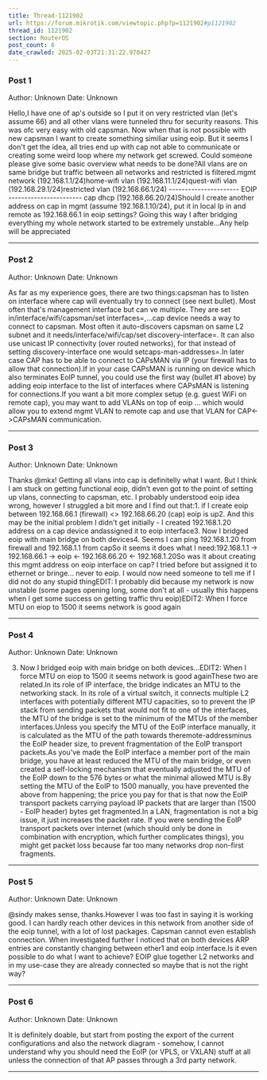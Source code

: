 ```yaml
---
title: Thread-1121902
url: https://forum.mikrotik.com/viewtopic.php?p=1121902#p1121902
thread_id: 1121902
section: RouterOS
post_count: 6
date_crawled: 2025-02-03T21:31:22.970427
---
```


### Post 1
Author: Unknown
Date: Unknown

Hello,I have one of ap's outside so I put it on very restricted vlan (let's assume 66) and all other vlans were tunneled thru for security reasons. This was ofc very easy with old capsman. Now when that is not possible with new capsman I want to create something similiar using eoip. But it seems I don't get the idea, all tries end up with cap not able to communicate or creating some weird loop where my network get screwed. Could someone please give some basic overview what needs to be done?All vlans are on same bridge but traffic between all networks and restricted is filtered.mgmt network (192.168.1.1/24)home-wifi vlan (192.168.11.1/24)quest-wifi vlan (192.168.29.1/24)restricted vlan (192.168.66.1/24) ---------------------- EOIP ----------------------- cap dhcp (192.168.66.20/24)Should I create another address on cap in mgmt (assume 192.168.1.10/24), put it in local Ip in and remote as 192.168.66.1 in eoip settings? Going this way I after bridging everything my whole network started to be extremely unstable...Any help will be appreciated

---
### Post 2
Author: Unknown
Date: Unknown

As far as my experience goes, there are two things:capsman has to listen on interface where cap will eventually try to connect (see next bullet). Most often that's management interface but can ve multiple. They are set in/interface/wifi/capsman/set interfaces=<interface1>,<interface2>...cap device needs a way to connect to capsman. Most often it auto-discovers capsman on same L2 subnet and it needs/interface/wifi/cap/set discovery-interface=<interface>. It can also use unicast IP connectivity (over routed networks), for that instead of setting discovery-interface one would setcaps-man-addresses=<IP address>.In later case CAP has to be able to connect to CAPsMAN via IP (your firewall has to allow that connection).If in your case CAPsMAN is running on device which also terminates EoIP tunnel, you could use the first way (bullet #1 above) by adding eoip interface to the list of interfaces where CAPsMAN is listening for connections.If you want a bit more complex setup (e.g. guest WiFi on remote cap), you may want to add VLANs on top of eoip ... which would allow you to extend mgmt VLAN to remote cap and use that VLAN for CAP<->CAPsMAN communication.

---
### Post 3
Author: Unknown
Date: Unknown

Thanks @mkx! Getting all vlans into cap is definitelly what I want. But I think I am stuck on getting functional eoip, didn't even got to the point of setting up vlans, connecting to capsman, etc. I probably understood eoip idea wrong, however I struggled a bit more and I find out that:1. if I create eoip between 192.168.66.1 (firewall) <> 192.168.66.20 (cap) eoip is up2. And this may be the initial problem I didn't get initially - I created 192.168.1.20  address on a cap device andassigned it to eoip interface3. Now I bridged eoip with main bridge on both devices4. Seems I can ping 192.168.1.20 from firewall and 192.168.1.1 from capSo it seems it does what I need:192.168.1.1 -> 192.168.66.1 -> eoip <- 192.168.66.20 <- 192.168.1.20So was it about creating this mgmt address on eoip interface on cap? I tried before but assigned it to ethernet or bringe... never to eoip. I would now need someone to tell me if I did not do any stupid thingEDIT: I probably did because my network is now unstable (some pages opening long, some don't at all - usually this happens when I get some success on getting traffic thru eoip)EDIT2: When I force MTU on eiop to 1500 it seems network is good again

---
### Post 4
Author: Unknown
Date: Unknown

3. Now I bridged eoip with main bridge on both devices...EDIT2: When I force MTU on eiop to 1500 it seems network is good againThese two are related.In its role of IP interface, the bridge indicates an MTU to the networking stack. In its role of a virtual switch, it connects multiple L2 interfaces with potentially different MTU capacities, so to prevent the IP stack from sending packets that would not fit to one of the interfaces, the MTU of the bridge is set to the minimum of the MTUs of the member interfaces.Unless you specify the MTU of the EoIP interface manually, it is calculated as the MTU of the path towards theremote-addressminus the EoIP header size, to prevent fragmentation of the EoIP transport packets.As you've made the EoIP interface a member port of the main bridge, you have at least reduced the MTU of the main bridge, or even created a self-locking mechanism that eventually adjusted the MTU of the EoIP down to the 576 bytes or what the minimal allowed MTU is.By setting the MTU of the EoIP to 1500 manually, you have prevented the above from happening; the price you pay for that is that now the EoIP transport packets carrying payload IP packets that are larger than (1500 - EoIP header) bytes get fragmented.In a LAN, fragmentation is not a big issue, it just increases the packet rate. If you were sending the EoIP transport packets over internet (which should only be done in combination with encryption, which further complicates things), you might get packet loss because far too many networks drop non-first fragments.

---
### Post 5
Author: Unknown
Date: Unknown

@sindy makes sense, thanks.However I was too fast in saying it is working good. I can hardly reach other devices in this network from another side of the eoip tunnel, with a lot of lost packages. Capsman cannot even establish connection. When investigated further I noticed that on both devices ARP entries are constantly changing between ether1 and eoip interface.Is it even possible to do what I want to achieve? EOIP glue together L2 networks and in my use-case they are already connected so maybe that is not the right way?

---
### Post 6
Author: Unknown
Date: Unknown

It is definitely doable, but start from posting the export of the current configurations and also the network diagram - somehow, I cannot understand why you should need the EoIP (or VPLS, or VXLAN) stuff at all unless the connection of that AP passes through a 3rd party network.

---
